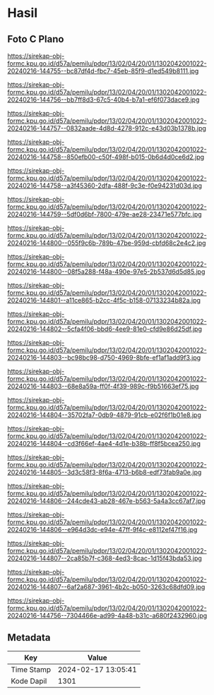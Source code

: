 # Hasil

## Foto C Plano

https://sirekap-obj-formc.kpu.go.id/d57a/pemilu/pdpr/13/02/04/20/01/1302042001022-20240216-144755--bc87df4d-fbc7-45eb-85f9-d1ed549b8111.jpg

https://sirekap-obj-formc.kpu.go.id/d57a/pemilu/pdpr/13/02/04/20/01/1302042001022-20240216-144756--bb7ff8d3-67c5-40b4-b7a1-ef6f073dace9.jpg

https://sirekap-obj-formc.kpu.go.id/d57a/pemilu/pdpr/13/02/04/20/01/1302042001022-20240216-144757--0832aade-4d8d-4278-912c-e43d03b1378b.jpg

https://sirekap-obj-formc.kpu.go.id/d57a/pemilu/pdpr/13/02/04/20/01/1302042001022-20240216-144758--850efb00-c50f-498f-b015-0b6d4d0ce6d2.jpg

https://sirekap-obj-formc.kpu.go.id/d57a/pemilu/pdpr/13/02/04/20/01/1302042001022-20240216-144758--a3f45360-2dfa-488f-9c3e-f0e94231d03d.jpg

https://sirekap-obj-formc.kpu.go.id/d57a/pemilu/pdpr/13/02/04/20/01/1302042001022-20240216-144759--5df0d6bf-7800-479e-ae28-23471e577bfc.jpg

https://sirekap-obj-formc.kpu.go.id/d57a/pemilu/pdpr/13/02/04/20/01/1302042001022-20240216-144800--055f9c6b-789b-47be-959d-cbfd68c2e4c2.jpg

https://sirekap-obj-formc.kpu.go.id/d57a/pemilu/pdpr/13/02/04/20/01/1302042001022-20240216-144800--08f5a288-f48a-490e-97e5-2b537d6d5d85.jpg

https://sirekap-obj-formc.kpu.go.id/d57a/pemilu/pdpr/13/02/04/20/01/1302042001022-20240216-144801--a11ce865-b2cc-4f5c-b158-07133234b82a.jpg

https://sirekap-obj-formc.kpu.go.id/d57a/pemilu/pdpr/13/02/04/20/01/1302042001022-20240216-144802--5cfa4f06-bbd6-4ee9-81e0-cfd9e86d25df.jpg

https://sirekap-obj-formc.kpu.go.id/d57a/pemilu/pdpr/13/02/04/20/01/1302042001022-20240216-144803--bc98bc98-d750-4969-8bfe-ef1af1add9f3.jpg

https://sirekap-obj-formc.kpu.go.id/d57a/pemilu/pdpr/13/02/04/20/01/1302042001022-20240216-144803--68e8a59a-ff0f-4f39-989c-f9b51663ef75.jpg

https://sirekap-obj-formc.kpu.go.id/d57a/pemilu/pdpr/13/02/04/20/01/1302042001022-20240216-144804--35702fa7-0db9-4879-91cb-e02f6f1b01e8.jpg

https://sirekap-obj-formc.kpu.go.id/d57a/pemilu/pdpr/13/02/04/20/01/1302042001022-20240216-144804--cd3f66ef-4ae4-4d1e-b38b-ff8f5bcea250.jpg

https://sirekap-obj-formc.kpu.go.id/d57a/pemilu/pdpr/13/02/04/20/01/1302042001022-20240216-144805--3d3c58f3-8f6a-4713-b6b8-edf73fab9a0e.jpg

https://sirekap-obj-formc.kpu.go.id/d57a/pemilu/pdpr/13/02/04/20/01/1302042001022-20240216-144806--244cde43-ab28-467e-b563-5a4a3cc67af7.jpg

https://sirekap-obj-formc.kpu.go.id/d57a/pemilu/pdpr/13/02/04/20/01/1302042001022-20240216-144806--e964d3dc-e94e-47ff-9f4c-e8112ef47f16.jpg

https://sirekap-obj-formc.kpu.go.id/d57a/pemilu/pdpr/13/02/04/20/01/1302042001022-20240216-144807--2ca85b7f-c368-4ed3-8cac-1d15f43bda53.jpg

https://sirekap-obj-formc.kpu.go.id/d57a/pemilu/pdpr/13/02/04/20/01/1302042001022-20240216-144807--6af2a687-3961-4b2c-b050-3263c68dfd09.jpg

https://sirekap-obj-formc.kpu.go.id/d57a/pemilu/pdpr/13/02/04/20/01/1302042001022-20240216-144756--7304466e-ad99-4a48-b31c-a680f2432960.jpg


## Metadata

| Key        | Value               |
| ---------- | ------------------- |
| Time Stamp | 2024-02-17 13:05:41 |
| Kode Dapil | 1301                |




